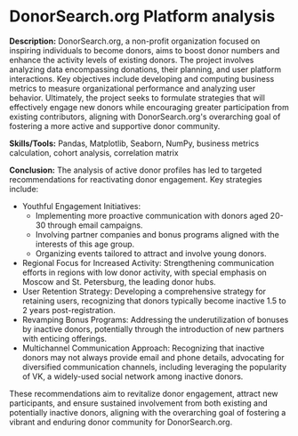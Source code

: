 # DonorSearch.org Platform analysis

**Description:** DonorSearch.org, a non-profit organization focused on inspiring individuals to become donors, aims to boost donor numbers and enhance the activity levels of existing donors. The project involves analyzing data encompassing donations, their planning, and user platform interactions. Key objectives include developing and computing business metrics to measure organizational performance and analyzing user behavior. Ultimately, the project seeks to formulate strategies that will effectively engage new donors while encouraging greater participation from existing contributors, aligning with DonorSearch.org's overarching goal of fostering a more active and supportive donor community.

**Skills/Tools:** Pandas, Matplotlib, Seaborn, NumPy, business metrics calculation, cohort analysis, correlation matrix

**Conclusion:** The analysis of active donor profiles has led to targeted recommendations for reactivating donor engagement. Key strategies include:
- Youthful Engagement Initiatives:
  * Implementing more proactive communication with donors aged 20-30 through email campaigns.
  * Involving partner companies and bonus programs aligned with the interests of this age group.
  * Organizing events tailored to attract and involve young donors.
- Regional Focus for Increased Activity: Strengthening communication efforts in regions with low donor activity, with special emphasis on Moscow and St. Petersburg, the leading donor hubs.
- User Retention Strategy: Developing a comprehensive strategy for retaining users, recognizing that donors typically become inactive 1.5 to 2 years post-registration.
- Revamping Bonus Programs: Addressing the underutilization of bonuses by inactive donors, potentially through the introduction of new partners with enticing offerings.
- Multichannel Communication Approach: Recognizing that inactive donors may not always provide email and phone details, advocating for diversified communication channels, including leveraging the popularity of VK, a widely-used social network among inactive donors.
  
These recommendations aim to revitalize donor engagement, attract new participants, and ensure sustained involvement from both existing and potentially inactive donors, aligning with the overarching goal of fostering a vibrant and enduring donor community for DonorSearch.org.







